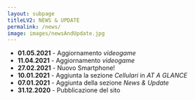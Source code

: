 ```yaml
---
layout: subpage
titleLV2: NEWS & UPDATE
permalink: /news/
image: images/newsAndUpdate.jpg
---
```


* **01.05.2021** - Aggiornamento *videogame*
* **11.04.2021** - Aggiornamento *videogame*
* **27.02.2021** - Nuovo Smartphone!
* **10.01.2021** - Aggiunta la sezione *Cellulari* in *AT A GLANCE*
* **07.01.2021** - Aggiunta della sezione *News & Update*
* **31.12.2020** - Pubblicazione del sito
